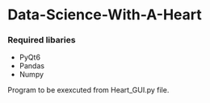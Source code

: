 # Data-Science-With-A-Heart

<h3>Required libaries</h3>
<ul>
<li>PyQt6</li>
<li>Pandas</li>
<li>Numpy</li>
</ul>

Program to be exexcuted from Heart_GUI.py file.
